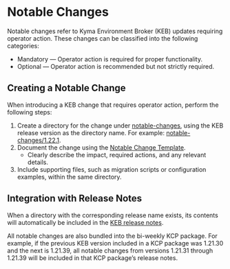 # Notable Changes

Notable changes refer to Kyma Environment Broker (KEB) updates requiring operator action. These changes can be classified into the following categories:
- Mandatory — Operator action is required for proper functionality.
- Optional — Operator action is recommended but not strictly required.

## Creating a Notable Change

When introducing a KEB change that requires operator action, perform the following steps:
1. Create a directory for the change under [notable-changes](../notable-changes), using the KEB release version as the directory name.
   For example: [notable-changes/1.22.1](../notable-changes/1.22.1).
2. Document the change using the [Notable Change Template](../assets/notable-change-template.md).
   - Clearly describe the impact, required actions, and any relevant details.
3. Include supporting files, such as migration scripts or configuration examples, within the same directory.

## Integration with Release Notes

When a directory with the corresponding release name exists, its contents will automatically be included in the [KEB release notes](https://github.com/kyma-project/kyma-environment-broker/releases).

All notable changes are also bundled into the bi-weekly KCP package.
For example, if the previous KEB version included in a KCP package was 1.21.30 and the next is 1.21.39, all notable changes from versions 1.21.31 through 1.21.39 will be included in that KCP package’s release notes.
